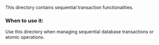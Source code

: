 This directory contains sequential transaction functionalities.

### When to use it:
Use this directory when managing sequential database transactions or atomic operations.